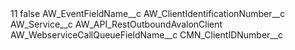 <?xml version="1.0" encoding="UTF-8"?>
<CustomMetadata xmlns="http://soap.sforce.com/2006/04/metadata" xmlns:xsi="http://www.w3.org/2001/XMLSchema-instance" xmlns:xsd="http://www.w3.org/2001/XMLSchema">
    <label>11</label>
    <protected>false</protected>
    <values>
        <field>AW_EventFieldName__c</field>
        <value xsi:type="xsd:string">AW_ClientIdentificationNumber__c</value>
    </values>
    <values>
        <field>AW_Service__c</field>
        <value xsi:type="xsd:string">AW_API_RestOutboundAvalonClient</value>
    </values>
    <values>
        <field>AW_WebserviceCallQueueFieldName__c</field>
        <value xsi:type="xsd:string">CMN_ClientIDNumber__c</value>
    </values>
</CustomMetadata>
